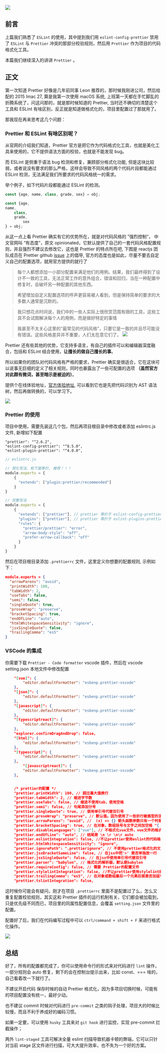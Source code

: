 
![](assets/截屏2023-02-21%2013.55.19.png)

## 前言

上篇我们熟悉了 `ESLint` 的使用，其中提到我们用 `eslint-config-prettier` 禁用了 `ESLint` 与 `Prettier` 冲突的那部分校验规则，然后用 `Prettier` 作为项目的代码格式化工具。

本篇我们继续深入的讲讲 `Prettier` 。

## 正文

第一次知道 Prettier 好像是几年前同事 Leon 推荐的，那时候我刚进公司，然后给配的 2015 Imac 27, 算是我第一次使用 macOS 系统, 上班第一天都在手忙脚乱的折腾系统了，问这问那的，就是那时候知道的 Prettier, 当时还不确切的清楚这个工具和 ESLint 有啥区别，反正就是知道做格式化的，项目里配置过了那就用了。

那我现在再来思考这几个问题：

### Prettier 和 ESLint 有啥区别呢？


从官网的介绍我们知道，Prettier 官方是把它作为代码格式化工具，也就是美化工具来使用的，它不提供语法方面的校验，也就是不能发现 bug。

而 ESLint 是侧重于语法 bug 检测和修复，兼顾部分格式化功能, 但是这块比较弱，或者说没有要求的那么严格，这样会导致不同风格的两个代码片段都能通过 ESLint 检测，无法满足我们所要求的代码风格统一的需求。

举个例子，如下代码片段都能通过 ESLint 的检测。

```js
const {age, name, class, grade, sex} = obj;

const {age,
name,
    class,
    grade,
	    sex
} = obj; 

```

从这一点上看 Prettier 确实有它的优势所在，就是对代码风格的 ”强烈控制“， 中文官网叫 “有态度”，原文 opinionated，它默认提供了自己的一套代码风格配置规则，并且强烈不建议去修改它，这也是 Prettier 的特点所在吧, 下图是 reactjs 团队成员在 Prettier github [issue](https://github.com/prettier/prettier/issues/40) 上的倡导, 官方的态度也是如此，尽量不要去自定义自己的配置选项，就用官方提供的就行了

> 每个人都想添加一小部分配置来满足他们的用例。结果，我们最终得到了设计不一致的工具，无法正常工作的意外组合，错误和回归，当在一种配置中修复时，会破坏另一种配置的其他东西。
> 
> 希望增加自定义配置选项的呼声更容易被人看到，但是保持简单的要求的大多数人通常是沉默的。
> 

> 我只想花点时间说，我们中的一些人实际上很欣赏范围有限的工具，这些工具不会试图解决每个人的用例，而是做好特定的事情
> 
> 我甚至不太关心这里的“最常见的代码风格”，只要它是一致的并且尽可能没有错误。这些风格差异并不重要，人们太在意它们了。
![](assets/截屏2023-02-21%2017.02.33.png)


Prettier 还有些其他的优势，它支持多语言，有自己的插件可以和编辑器深度融合，包括和 ESLint 结合使用，**让擅长的做自己擅长的事**。

所以如果你的团队对代码风格有严格的要求，Prettier 确实是很适合，它在这块可以说事无巨细的定义了相关规则，同时也暴露出了一些可配置的选项 **（虽然官方对此颇有微词，甚至暗示是被迫的）**。

提供个在线体验地址，[官方体验地址](https://www.prettier.cn/playground), 可以看到它也是先把代码识别为 AST 语法树，然后再做转换的，可以学习下。

![](assets/截屏2023-02-21%2017.41.12.png)


### Prettier 的使用

项目中使用，需要先装这几个包，然后再项目根目录中修改或者添加 eslintrc.js 文件, 新增如下配置

```
"prettier": "^2.6.2",
"eslint-config-prettier": "^8.5.0",
"eslint-plugin-prettier": "^4.0.0",
```

```js
// eslintrc.js

// 简化写法，和下面等价, 推荐！！！
module.exports = {
	{
	  "extends": ["plugin:prettier/recommended"]
	}
}

// 完整写法
module.exports = {
	{
	  "extends": ["prettier"], // prettier 等价于 eslint-config-prettier
	  "plugins": ["prettier"], // prettier 等价于 eslint-plugins-prettier
	  "rules": {
	    "prettier/prettier": "error",
	    "arrow-body-style": "off",
	    "prefer-arrow-callback": "off"
	  }
	}
}
```

然后在项目根目录添加 `.prettierrc` 文件，这里定义你想要的配置规则, 示例如下：

```json
module.exports = {
  "arrowParens": "avoid",
  "printWidth": 100,
  "tabWidth": 2,
  "useTabs": false,
  "semi": false,
  "singleQuote": true,
  "proseWrap": "preserve",
  "bracketSpacing": true,
  "endOfLine": "auto",
  "htmlWhitespaceSensitivity": "ignore",
  "jsxSingleQuote": false,
  "trailingComma": "es5"
}
```

### VSCode 的集成

你需要下载 `Prettier - Code formatter` vscode 插件，然后在 vscode setting.json 本地文件中修改配置

```json
    "[vue]": {
        "editor.defaultFormatter": "esbenp.prettier-vscode"
    },
    "[json]": {
        "editor.defaultFormatter": "esbenp.prettier-vscode"
    },
    "[javascript]": {
        "editor.defaultFormatter": "esbenp.prettier-vscode"
    },
    "[typescriptreact]": {
        "editor.defaultFormatter": "esbenp.prettier-vscode"
    },
    "explorer.confirmDragAndDrop": false,
    "[html]": {
        "editor.defaultFormatter": "esbenp.prettier-vscode"
    },
    "[typescript]": {
        "editor.defaultFormatter": "esbenp.prettier-vscode"
    },
		"[javascriptreact]": {
        "editor.defaultFormatter": "esbenp.prettier-vscode"
    },
```


```json

    /* prettier的配置 */
    "prettier.printWidth": 100, // 超过最大值换行
    "prettier.tabWidth": 2, // 缩进字节数
    "prettier.useTabs": false, // 缩进不使用tab，使用空格
    "prettier.semi": false, // 句尾添加分号
    "prettier.singleQuote": true, // 使用单引号代替双引号
    "prettier.proseWrap": "preserve", // 默认值。因为使用了一些折行敏感型的渲染器（如GitHub comment）而按照markdown文本样式进行折行
    "prettier.arrowParens": "avoid", //  (x) => {} 箭头函数参数只有一个时是否要有小括号。avoid：省略括号
    "prettier.bracketSpacing": true, // 在对象，数组括号与文字之间加空格 "{ foo: bar }"
    "prettier.disableLanguages": ["vue"], // 不格式化vue文件，vue文件的格式化单独设置
    "prettier.endOfLine": "auto", // 结尾是 \n \r \n\r auto
    "prettier.eslintIntegration": false, //不让prettier使用eslint的代码格式进行校验
    "prettier.htmlWhitespaceSensitivity": "ignore",
    "prettier.ignorePath": ".prettierignore", // 不使用prettier格式化的文件填写在项目的.prettierignore文件中
    "prettier.jsxBracketSameLine": false, // 在jsx中把'>' 是否单独放一行
    "prettier.jsxSingleQuote": false, // 在jsx中使用单引号代替双引号
    "prettier.parser": "babylon", // 格式化的解析器，默认是babylon
    "prettier.requireConfig": false, // 需要 Prettier的配置文件
    "prettier.stylelintIntegration": false, //不让prettier使用stylelint的代码格式进行校验
    "prettier.trailingComma": "es5", // 在对象或数组最后一个元素后面是否加逗号（在ES5中加尾逗号）
    "prettier.tslintIntegration": false,
```


这时候你可能会有疑问，刚才在项目 `.prettierrc` 里面不是配置过了么，怎么又重复配置校验规则，其实这和 Prettier 插件的运行机制有关，它们都会被加载到，只是优先级不同而已，项目里的同属性配置信息，会覆盖 `setting.json` 文件里的配置。

配置好了后，我们在代码编写过程中可以 `ctrl/command + shift + F`  来进行格式化操作。


![](assets/截屏2023-02-21%2017.37.15.png)

## 总结

好了，所有的配置都完成了，你可以使用命令行的形式来对代码进行 `lint` 操作，一部分规则会 auto 修复，剩下的会在控制台提示出来，比如 const、=== 啥的，自己看着改一下就行了。

不建议开启代码 保存时候的自动 Prettier 格式化，因为多项目切换时候，可能有的项目配置没有统一，最好少动。

也不建议 commit 时候对代码进行 `pre-commit` 之类的钩子处理，项目大的时候比较慢，而且不利于养成好的编码习惯。

如果一定要，可以使用 `husky` 工具来对 `git hook` 进行监控，实现 pre-commit 拦截操作；

两外 `lint-staged` 工具可解决全量 eslint 扫描导致机器卡顿的弊端，它可以只针对当前 stage 区文件进行扫描，可大大提升效率，也不失为一个好的方案。 
